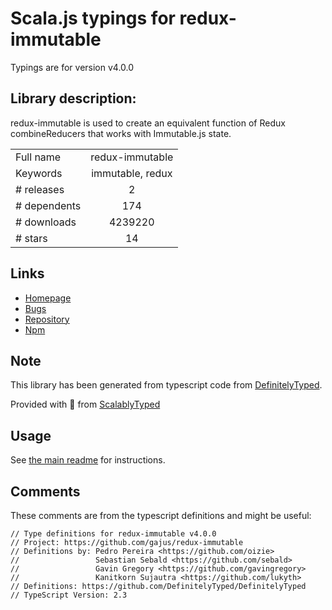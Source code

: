 
# Scala.js typings for redux-immutable

Typings are for version v4.0.0

## Library description:
redux-immutable is used to create an equivalent function of Redux combineReducers that works with Immutable.js state.

|                    |                 |
| ------------------ | :-------------: |
| Full name          | redux-immutable |
| Keywords           | immutable, redux |
| # releases         | 2 |
| # dependents       | 174 |
| # downloads        | 4239220 |
| # stars            | 14 |

## Links
- [Homepage](https://github.com/gajus/redux-immutable#readme)
- [Bugs](https://github.com/gajus/redux-immutable/issues)
- [Repository](https://github.com/gajus/redux-immutable)
- [Npm](https://www.npmjs.com/package/redux-immutable)
    


## Note
This library has been generated from typescript code from [DefinitelyTyped](https://definitelytyped.org).

Provided with :purple_heart: from [ScalablyTyped](https://github.com/oyvindberg/ScalablyTyped)

## Usage
See [the main readme](../../readme.md) for instructions.

## Comments

These comments are from the typescript definitions and might be useful:
```
// Type definitions for redux-immutable v4.0.0
// Project: https://github.com/gajus/redux-immutable
// Definitions by: Pedro Pereira <https://github.com/oizie>
//                 Sebastian Sebald <https://github.com/sebald>
//                 Gavin Gregory <https://github.com/gavingregory>
//                 Kanitkorn Sujautra <https://github.com/lukyth>
// Definitions: https://github.com/DefinitelyTyped/DefinitelyTyped
// TypeScript Version: 2.3

```

